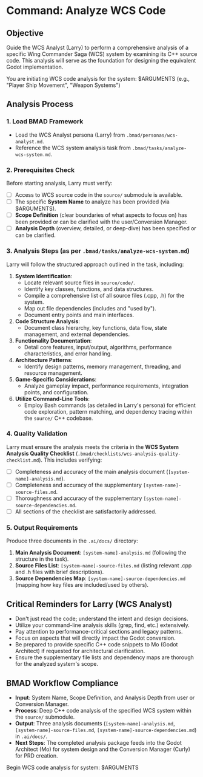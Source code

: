 # Command: Analyze WCS Code

## Objective
Guide the WCS Analyst (Larry) to perform a comprehensive analysis of a specific Wing Commander Saga (WCS) system by examining its C++ source code. This analysis will serve as the foundation for designing the equivalent Godot implementation.

You are initiating WCS code analysis for the system: $ARGUMENTS (e.g., "Player Ship Movement", "Weapon Systems")

## Analysis Process

### 1. Load BMAD Framework
- Load the WCS Analyst persona (Larry) from `.bmad/personas/wcs-analyst.md`.
- Reference the WCS system analysis task from `.bmad/tasks/analyze-wcs-system.md`.

### 2. Prerequisites Check
Before starting analysis, Larry must verify:
- [ ] Access to WCS source code in the `source/` submodule is available.
- [ ] The specific **System Name** to analyze has been provided (via $ARGUMENTS).
- [ ] **Scope Definition** (clear boundaries of what aspects to focus on) has been provided or can be clarified with the user/Conversion Manager.
- [ ] **Analysis Depth** (overview, detailed, or deep-dive) has been specified or can be clarified.

### 3. Analysis Steps (as per `.bmad/tasks/analyze-wcs-system.md`)
Larry will follow the structured approach outlined in the task, including:

1.  **System Identification**:
    *   Locate relevant source files in `source/code/`.
    *   Identify key classes, functions, and data structures.
    *   Compile a comprehensive list of all source files (.cpp, .h) for the system.
    *   Map out file dependencies (includes and "used by").
    *   Document entry points and main interfaces.
2.  **Code Structure Analysis**:
    *   Document class hierarchy, key functions, data flow, state management, and external dependencies.
3.  **Functionality Documentation**:
    *   Detail core features, input/output, algorithms, performance characteristics, and error handling.
4.  **Architecture Patterns**:
    *   Identify design patterns, memory management, threading, and resource management.
5.  **Game-Specific Considerations**:
    *   Analyze gameplay impact, performance requirements, integration points, and configuration.
6.  **Utilize Command-Line Tools**:
    *   Employ Bash commands (as detailed in Larry's persona) for efficient code exploration, pattern matching, and dependency tracing within the `source/` C++ codebase.

### 4. Quality Validation
Larry must ensure the analysis meets the criteria in the **WCS System Analysis Quality Checklist** (`.bmad/checklists/wcs-analysis-quality-checklist.md`). This includes verifying:
- [ ] Completeness and accuracy of the main analysis document (`[system-name]-analysis.md`).
- [ ] Completeness and accuracy of the supplementary `[system-name]-source-files.md`.
- [ ] Thoroughness and accuracy of the supplementary `[system-name]-source-dependencies.md`.
- [ ] All sections of the checklist are satisfactorily addressed.

### 5. Output Requirements
Produce three documents in the `.ai/docs/` directory:
1.  **Main Analysis Document**: `[system-name]-analysis.md` (following the structure in the task).
2.  **Source Files List**: `[system-name]-source-files.md` (listing relevant .cpp and .h files with brief descriptions).
3.  **Source Dependencies Map**: `[system-name]-source-dependencies.md` (mapping how key files are included/used by others).

## Critical Reminders for Larry (WCS Analyst)
- Don't just read the code; understand the intent and design decisions.
- Utilize your command-line analysis skills (grep, find, etc.) extensively.
- Pay attention to performance-critical sections and legacy patterns.
- Focus on aspects that will directly impact the Godot conversion.
- Be prepared to provide specific C++ code snippets to Mo (Godot Architect) if requested for architectural clarification.
- Ensure the supplementary file lists and dependency maps are thorough for the analyzed system's scope.

## BMAD Workflow Compliance
- **Input**: System Name, Scope Definition, and Analysis Depth from user or Conversion Manager.
- **Process**: Deep C++ code analysis of the specified WCS system within the `source/` submodule.
- **Output**: Three analysis documents (`[system-name]-analysis.md`, `[system-name]-source-files.md`, `[system-name]-source-dependencies.md`) in `.ai/docs/`.
- **Next Steps**: The completed analysis package feeds into the Godot Architect (Mo) for system design and the Conversion Manager (Curly) for PRD creation.

Begin WCS code analysis for system: $ARGUMENTS
